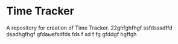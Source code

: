 # Time Tracker
A repository for creation of Time Tracker.
22ghfghfhgf
ssfdsssdffd
dsadhgfhgf
gfdаывfsdfds
fds
 f
 sd
 f
fg
gfddgf
hgffgh
